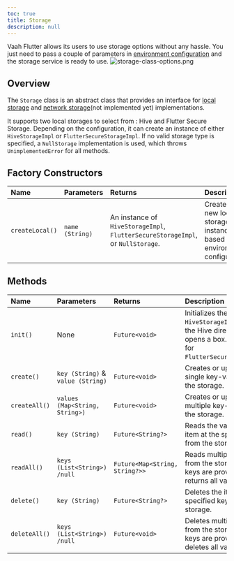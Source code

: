 ```yaml
---
toc: true
title: Storage
description: null
---
```


Vaah Flutter allows its users to use storage options without any hassle. You just need to pass a couple of parameters in [environment configuration](../3.essentials/2.environments.md) and the storage service is ready to use.
<img src="/images/flutter/storage/storage-class-options.png" alt="storage-class-options.png">

## Overview

The `Storage` class is an abstract class that provides an interface for [local storage](../5.directory_structure/3.vaahextendflutter/5.services/storage/1.local_storage.md) and [network storage](../5.directory_structure/3.vaahextendflutter/5.services/storage/2.network_storage.md)(not implemented yet) implementations. 

It supports two local storages to select from : Hive and Flutter Secure Storage. Depending on the configuration, it can create an instance of either `HiveStorageImpl` or `FlutterSecureStorageImpl`. If no valid storage type is specified, a `NullStorage` implementation is used, which throws `UnimplementedError` for all methods.

## Factory Constructors

|        Name        |    Parameters   |  Returns    |  Description |
|        :---        |     :---        |    :----    |     :---     |
|   `createLocal()`  | `name (String)` | An instance of `HiveStorageImpl`, `FlutterSecureStorageImpl`, or `NullStorage`. | Creates a new local storage instance based on the environment configuration. |


## Methods

| Name          | Parameters |  Returns    |  Description    |
|    :---       |   :----    |    :----    |     :---        |
| `init()`      | None       | `Future<void>` | Initializes the storage. For `HiveStorageImpl`, it sets up the Hive directory and opens a box. Not required for `FlutterSecureStorageImpl`. |
| `create()`    | `key (String)` & `value (String)` | `Future<void>` | Creates or updates a single key-value pair in the storage. |
| `createAll()` | `values (Map<String, String>)` | `Future<void>` | Creates or updates multiple key-value pairs in the storage. |
| `read()`      | `key (String)` | `Future<String?>` | Reads the value of the item at the specified key from the storage. |
| `readAll()`   | `keys (List<String>) /null` | `Future<Map<String, String?>>` | Reads multiple values from the storage. If no keys are provided, it returns all values. |
| `delete()`    | `key (String)` | `Future<String?>` | Deletes the item at the specified key from the storage. |
| `deleteAll()` | `keys (List<String>) /null` | `Future<void>` | Deletes multiple items from the storage. If no keys are provided, it deletes all values. | 




